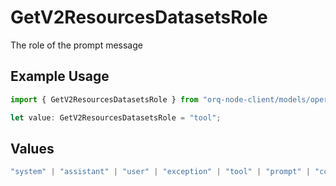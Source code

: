 # GetV2ResourcesDatasetsRole

The role of the prompt message

## Example Usage

```typescript
import { GetV2ResourcesDatasetsRole } from "orq-node-client/models/operations";

let value: GetV2ResourcesDatasetsRole = "tool";
```

## Values

```typescript
"system" | "assistant" | "user" | "exception" | "tool" | "prompt" | "correction" | "expected_output"
```